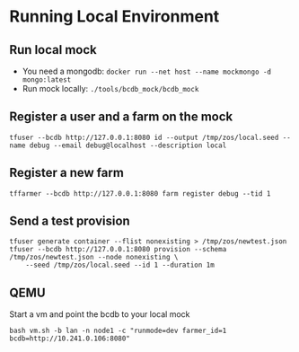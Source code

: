 # Running Local Environment

## Run local mock
- You need a mongodb: `docker run --net host --name mockmongo -d mongo:latest`
- Run mock locally: `./tools/bcdb_mock/bcdb_mock`

## Register a user and a farm on the mock
```
tfuser --bcdb http://127.0.0.1:8080 id --output /tmp/zos/local.seed --name debug --email debug@localhost --description local
```

## Register a new farm
```
tffarmer --bcdb http://127.0.0.1:8080 farm register debug --tid 1
```

## Send a test provision
```
tfuser generate container --flist nonexisting > /tmp/zos/newtest.json
tfuser --bcdb http://127.0.0.1:8080 provision --schema /tmp/zos/newtest.json --node nonexisting \
    --seed /tmp/zos/local.seed --id 1 --duration 1m
```

## QEMU
Start a vm and point the bcdb to your local mock
```
bash vm.sh -b lan -n node1 -c "runmode=dev farmer_id=1 bcdb=http://10.241.0.106:8080"
```
